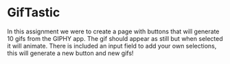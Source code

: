 # GifTastic

In this assignment we were to create a page with buttons that will generate 10 gifs from the GIPHY app. 
The gif should appear as still but when selected it will animate.
There is included an input field to add your own selections, this will generate a new button and new gifs!